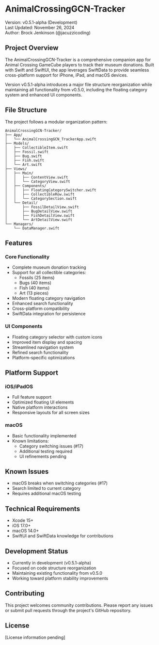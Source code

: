 # AnimalCrossingGCN-Tracker

Version: v0.5.1-alpha (Development)  
Last Updated: November 26, 2024  
Author: Brock Jenkinson (@jacuzzicoding)

## Project Overview

The AnimalCrossingGCN-Tracker is a comprehensive companion app for Animal Crossing GameCube players to track their museum donations. Built with Swift and SwiftUI, the app leverages SwiftData to provide seamless cross-platform support for iPhone, iPad, and macOS devices.

Version v0.5.1-alpha introduces a major file structure reorganization while maintaining all functionality from v0.5.0, including the floating category system and enhanced UI components.

## File Structure

The project follows a modular organization pattern:

```
AnimalCrossingGCN-Tracker/
├── App/
│   └── AnimalCrossingGCN_TrackerApp.swift
├── Models/
│   ├── CollectibleItem.swift
│   ├── Fossil.swift
│   ├── Bug.swift
│   ├── Fish.swift
│   └── Art.swift
├── Views/
│   ├── Main/
│   │   ├── ContentView.swift
│   │   └── CategoryView.swift
│   ├── Components/
│   │   ├── FloatingCategorySwitcher.swift
│   │   ├── CollectibleRow.swift
│   │   └── CategorySection.swift
│   └── Detail/
│       ├── FossilDetailView.swift
│       ├── BugDetailView.swift
│       ├── FishDetailView.swift
│       └── ArtDetailView.swift
└── Managers/
    └── DataManager.swift
```

## Features

### Core Functionality
- Complete museum donation tracking
- Support for all collectible categories:
  - Fossils (25 items)
  - Bugs (40 items)
  - Fish (40 items)
  - Art (13 pieces)
- Modern floating category navigation
- Enhanced search functionality
- Cross-platform compatibility
- SwiftData integration for persistence

### UI Components
- Floating category selector with custom icons
- Improved item display and spacing
- Streamlined navigation system
- Refined search functionality
- Platform-specific optimizations

## Platform Support

### iOS/iPadOS
- Full feature support
- Optimized floating UI elements
- Native platform interactions
- Responsive layouts for all screen sizes

### macOS
- Basic functionality implemented
- Known limitations:
  - Category switching issues (#17)
  - Additional testing required
  - UI refinements pending

## Known Issues
- macOS breaks when switching categories (#17)
- Search limited to current category
- Requires additional macOS testing

## Technical Requirements
- Xcode 15+
- iOS 17.0+
- macOS 14.0+
- SwiftUI and SwiftData knowledge for contributions

## Development Status
- Currently in development (v0.5.1-alpha)
- Focused on code structure reorganization
- Maintaining existing functionality from v0.5.0
- Working toward platform stability improvements

## Contributing
This project welcomes community contributions. Please report any issues or submit pull requests through the project's GitHub repository.

## License
[License information pending]